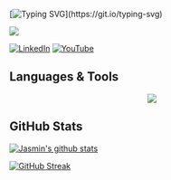 [![Typing SVG](https://readme-typing-svg.herokuapp.com?size=30&color=C476C2&multiline=true&width=500&height=100&lines=Hey%2C+I'm+Jasmin!+;A+Software+Dev+from+the+UK!)](https://git.io/typing-svg)

![](https://komarev.com/ghpvc/?username=jasminappleby&color=c476c2&style=for-the-badge&label=GitHub+Profile+Views)

[![LinkedIn](https://img.shields.io/badge/linkedin-%230077B5.svg?style=for-the-badge&logo=linkedin&logoColor=white&link=https://www.linkedin.com/in/jasmin-appleby-holdham-67150814b/)](https://www.linkedin.com/in/jasmin-appleby-holdham-67150814b/)
[![YouTube](https://img.shields.io/badge/YouTube-%23FF0000.svg?style=for-the-badge&logo=YouTube&logoColor=white&link=https://www.youtube.com/channel/UCZosros5T88Yb1Z-sd7ZVKg)](https://www.youtube.com/channel/UCZosros5T88Yb1Z-sd7ZVKg)

## Languages & Tools

<p align="center">
  <a href="https://skillicons.dev">
    <img src="https://skillicons.dev/icons?i=aws,azure,mysql,mongodb,html,css,js,java,python,bootstrap&theme=dark&perline=5"/>
  </a>
</p>

## GitHub Stats

<a href="https://github.com/jasminappleby/github-readme-stats">
  <img align="center" src="https://github-readme-stats.vercel.app/api?username=jasminappleby&show_icons=true&include_all_commits=true&theme=cobalt" alt="Jasmin's github stats"/>
</a>

[![GitHub Streak](http://github-readme-streak-stats.herokuapp.com?user=jasminappleby&theme=cobalt&date_format=M%20j%5B%2C%20Y%5D&background=193549)](https://git.io/streak-stats)

